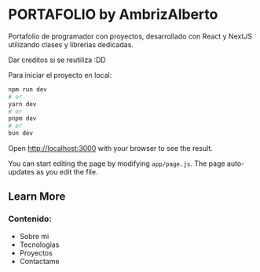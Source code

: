# PORTAFOLIO by AmbrizAlberto

Portafolio de programador con proyectos, desarrollado con React y NextJS utilizando clases y librerias dedicadas.

Dar creditos si se reutiliza :DD

Para iniciar el proyecto en local:
```bash
npm run dev
# or
yarn dev
# or
pnpm dev
# or
bun dev
```

Open [http://localhost:3000](http://localhost:3000) with your browser to see the result.

You can start editing the page by modifying `app/page.js`. The page auto-updates as you edit the file.

## Learn More

### Contenido:
- Sobre mi
- Tecnologias
- Proyectos
- Contactame
